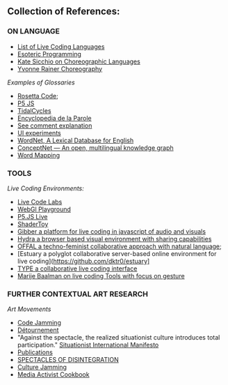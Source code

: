 ## Collection of References:

### ON LANGUAGE

* [List of Live Coding Languages](https://github.com/toplap/awesome-livecoding)
* [Esoteric Programming](https://esoteric.codes/)
* [Kate Sicchio on Choreographic Languages](http://blog.sicchio.com/works/sound-choreographer-body-code/)
* [Yvonne Rainer Choreography](https://www.fondation-langlois.org/9evenings/e/yvonne-rainer/index.html)

_Examples of Glossaries_

* [Rosetta Code](http://rosettacode.org/wiki/Rosetta_Code);
* [P5 JS](https://p5js.org/reference/)
* [TidalCycles](https://tidalcycles.org/index.php/All_the_functions)
* [Encyclopedia de la Parole](https://encyclopediedelaparole.org/fr)
* [See comment explanation](https://www.camposonico.net/)
* [UI experiments](https://visuwords.com/mourn)
* [WordNet, A Lexical Database for English](https://wordnet.princeton.edu/)
* [ConceptNet — An open, multilingual knowledge graph](http://conceptnet.io/)
* [Word Mapping](https://exploreat.acdh-dev.oeaw.ac.at/)

### TOOLS

_Live Coding Environments:_

* [Live Code Labs](https://livecodelab.net/index.html)
* [WebGl Playground](http://webglplayground.net/)
* [P5.JS Live](https://teddavis.org/p5live/)
* [ShaderToy](https://www.shadertoy.com/view/tlV3zy)
* [Gibber a platform for live coding in javascript of audio and visuals](https://gibber.cc/)
* [Hydra a browser based visual environment with sharing capabilities](https://hydra-editor-v1.glitch.me/)
* [OFFAL a techno-feminist collaborative approach with natural language](https://offal.github.io/);
* [Estuary a polyglot collaborative server-based online environment for live coding](https://github.com/dktr0/estuary]
* [TYPE  a collaborative live coding interface](https://typeensemble.wordpress.com/)
* [Marije Baalman on live coding Tools with focus on gesture ](https://marijebaalman.eu/projects/code-livecode-live.html)

### FURTHER CONTEXTUAL ART RESEARCH

_Art Movements_

* [Code Jamming](http://journal.media-culture.org.au/0612/03-brown.php)
* [Détournement](https://en.wikipedia.org/wiki/D%C3%A9tournement)
* "Against the spectacle, the realized situationist culture introduces total participation." [Situationist International Manifesto](https://monoskop.org/images/4/4d/Bolt_Jakobsen_eds_Cosmonauts_of_the_Future_Texts_from_the_Situationist_Movement_in_Scandinavia_and_Elsewhere.pdf#page=25)
* [Publications](https://monoskop.org/Situationist_Times)
* [SPECTACLES OF DISINTEGRATION](https://monoskop.org/images/b/b3/Wark_McKenzie_50_Years_of_Recuperation_of_the_Situationist_International.pdf#page=21)
* [Culture Jamming](https://en.wikipedia.org/wiki/Culture_jamming)
* [Media Activist Cookbook](https://monoskop.org/Media-activist_Cookbook)
